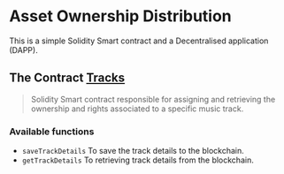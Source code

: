 # Asset Ownership Distribution

This is a simple Solidity Smart contract and a Decentralised application (DAPP).

## The Contract [Tracks](contracts/Tracks.sol)
> Solidity Smart contract responsible for assigning and retrieving the ownership and rights associated to a specific music track.

### Available functions
- `saveTrackDetails` To save the track details to the blockchain.
- `getTrackDetails` To retrieving track details from the blockchain.

